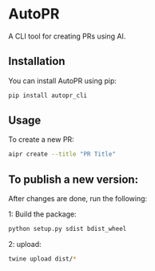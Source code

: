 # AutoPR

A CLI tool for creating PRs using AI.

## Installation

You can install AutoPR using pip:

```sh
pip install autopr_cli
```

## Usage
To create a new PR:
```sh
aipr create --title "PR Title"
```


## To publish a new version:

After changes are done, run the following:

1: Build the package:
```sh
python setup.py sdist bdist_wheel
```

2: upload:

```sh
twine upload dist/*
```